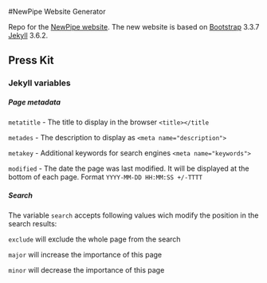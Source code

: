 #NewPipe Website Generator


Repo for the [NewPipe website](https://newpipe.schabi.org).
The new website is based on [Bootstrap](https://getbootstrap.com) 3.3.7 [Jekyll](https://jekyllrb.com/) 3.6.2.

## Press Kit

### Jekyll variables

##### Page metadata

`metatitle` - The title to display in the browser `<title></title`

`metades`   - The description to display as `<meta name="description">`

`metakey`   - Additional keywords for search engines `<meta name="keywords">`

`modified`  - The date the page was last modified. It will be displayed at the bottom of each page. Format `YYYY-MM-DD HH:MM:SS +/-TTTT`

##### Search

The variable `search` accepts following values wich modify the position in the search results:

`exclude` will exclude the whole page from the search

`major` will increase the importance of this page

`minor` will decrease the importance of this page